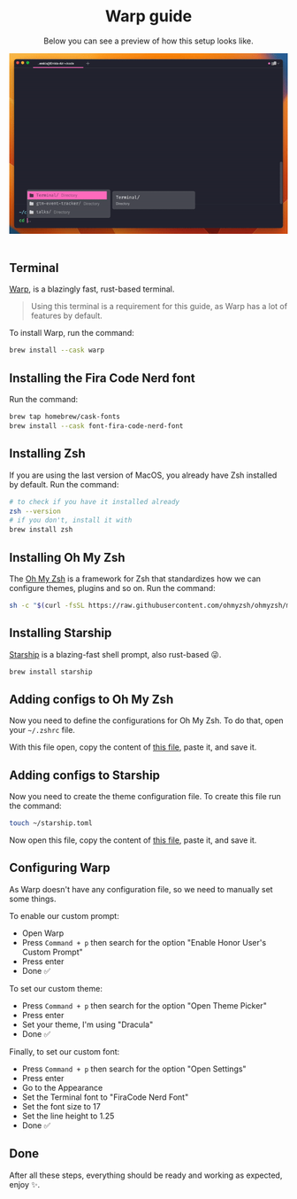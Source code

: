 <div align="center">
  <h1>Warp guide</h1>
  <p>Below you can see a preview of how this setup looks like.</p>
  
  <img src="./preview.gif" alt="">
  <br>
  <br>
</div>


## Terminal
[Warp](https://www.warp.dev), is a blazingly fast, rust-based terminal.

> Using this terminal is a requirement for this guide, as Warp has a lot of features by default.

To install Warp, run the command:
```bash
brew install --cask warp
```


## Installing the Fira Code Nerd font
Run the command:
```bash
brew tap homebrew/cask-fonts
brew install --cask font-fira-code-nerd-font
```


## Installing Zsh
If you are using the last version of MacOS, you already have Zsh installed by default. Run the command:
```bash
# to check if you have it installed already
zsh --version
# if you don't, install it with
brew install zsh
```


## Installing Oh My Zsh
The [Oh My Zsh](https://ohmyz.sh) is a framework for Zsh that standardizes how we can configure themes, plugins and so on. Run the command:
```bash
sh -c "$(curl -fsSL https://raw.githubusercontent.com/ohmyzsh/ohmyzsh/master/tools/install.sh)"
```


## Installing Starship
[Starship](https://starship.rs/) is a blazing-fast shell prompt, also rust-based 😜.

```bash
brew install starship
```


## Adding configs to Oh My Zsh
Now you need to define the configurations for Oh My Zsh. To do that, open your `~/.zshrc` file.

With this file open, copy the content of [this file](./.zshrc), paste it, and save it.


## Adding configs to Starship
Now you need to create the theme configuration file. To create this file run the command:
```bash
touch ~/starship.toml
```

Now open this file, copy the content of [this file](./starship.toml), paste it, and save it.


## Configuring Warp
As Warp doesn't have any configuration file, so we need to manually set some things.

To enable our custom prompt:
- Open Warp
- Press `Command + p` then search for the option "Enable Honor User's Custom Prompt"
- Press enter
- Done ✅

To set our custom theme:
- Press `Command + p` then search for the option "Open Theme Picker"
- Press enter
- Set your theme, I'm using "Dracula"
- Done ✅

Finally, to set our custom font:
- Press `Command + p` then search for the option "Open Settings"
- Press enter
- Go to the Appearance
- Set the Terminal font to "FiraCode Nerd Font"
- Set the font size to 17
- Set the line height to 1.25
- Done ✅

## Done
After all these steps, everything should be ready and working as expected, enjoy ✨.
